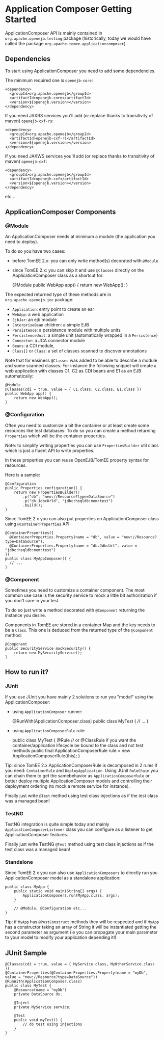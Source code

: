 # Application Composer Getting Started

ApplicationComposer API is mainly contained in `org.apache.openejb.testing` package
(historically, today we would have called the package `org.apache.tomee.applicationcomposer`).

## Dependencies

To start using ApplicationComposer you need to add some dependencies.

The minimum required one is `openejb-core`:

    <dependency>
      <groupId>org.apache.openejb</groupId>
      <artifactId>openejb-core</artifactId>
      <version>${openejb.version></version>
    </dependency>

If you need JAXRS services you'll add (or replace thanks to transitivity of maven) `openejb-cxf-rs`:

    <dependency>
      <groupId>org.apache.openejb</groupId>
      <artifactId>openejb-cxf-rs</artifactId>
      <version>${openejb.version></version>
    </dependency>

If you need JAXWS services you'll add (or replace thanks to transitivity of maven) `openejb-cxf`:

    <dependency>
      <groupId>org.apache.openejb</groupId>
      <artifactId>openejb-cxf</artifactId>
      <version>${openejb.version></version>
    </dependency>

etc...

## ApplicationComposer Components

### @Module

An ApplicationComposer needs at minimum a module (the application you need to deploy).

To do so you have two cases:

* before TomEE 2.x: you can only write method(s) decorated with `@Module`
* since TomEE 2.x: you can skip it and use `@Classes` directly on the ApplicationComposer class as a shortcut for:

    @Module
    public WebApp app() {
        return new WebApp();
    }

The expected returned type of these methods are in `org.apache.openejb.jee` package:

* `Application`: entry point to create an ear
* `WebApp`: a web application
* `EjbJar`: an ejb module
* `EnterpriseBean` children: a simple EJB
* `Persistence`: a persistence module with multiple units
* `PersistenceUnit`: a simple unit (automatically wrapped in a `Persistence`)
* `Connector`: a JCA connector module
* `Beans`: a CDI module,
* `Class[]` or `Class`: a set of classes scanned to discover annotations

Note that for easiness `@Classes` was added to be able to describe a module and some scanned classes. For instance the
following snippet will create a web application with classes C1, C2 as CDI beans and E1 as an EJB automatically:
 
    @Module
    @Classes(cdi = true, value = { C1.class, C2.class, E1.class })
    public WebApp app() {
        return new WebApp();
    }

### @Configuration

Often you need to customize a bit the container or at least create some resources like test databases.
To do so you can create a method returning `Properties` which will be the container properties.

Note: to simplify writing properties you can use `PropertiesBuilder` util class which is just a fluent API
to write properties.

In these properties you can reuse OpenEJB/TomEE property syntax for resources.

Here is a sample:

    @Configuration
    public Properties configuration() {
        return new PropertiesBuilder()
            .p("db", "new://Resource?type=DataSource")
            .p("db.JdbcUrld", "jdbc:hsqldb:mem:test")
            .build();
    }

Since TomEE 2.x you can also put properties on ApplicationComposer class using `@ContainerProperties` API:

    @ContainerProperties({
      @ContainerProperties.Property(name = "db", value = "new://Resource?type=DataSource"),
      @ContainerProperties.Property(name = "db.JdbcUrl", value = "jdbc:hsqldb:mem:test")
    })
    public class MyAppComposer() {
      // ...
    }

### @Component

Sometimes you need to customize a container component. The most common use case is the security service
to mock a little bit authorization if you don't care in your test.

To do so just write a method decorated with `@Component` returning the instance you desire.

Components in TomEE are stored in a container Map and the key needs to be a `Class`. This one is deduced from the returned
type of the `@Component` method:

    @Component
    public SecurityService mockSecurity() {
        return new MySecurityService();
    }

## How to run it?

### JUnit

If you use JUnit you have mainly 2 solutions to run you "model" using the ApplicationComposer:

* using `ApplicationComposer` runner:

    @RunWith(ApplicationComposer.class)
    public class MyTest {
        // ...
    }

* using `ApplicationComposerRule` rule:

    public class MyTest {
        @Rule // or @ClassRule if you want the container/application lifecycle be bound to the class and not test methods
        public final ApplicationComposerRule rule = new ApplicationComposerRule(this);
    }

Tip: since TomEE 2.x ApplicationComposerRule is decomposed in 2 rules if you need: `ContainerRule` and `DeployApplication`.
Using JUnit `RuleChain` you can chain them to get the samebehavior as `ApplicationComposerRule` or better deploy
multiple ApplicationComposer models and controlling their deployment ordering (to mock a remote service for instance).

Finally just write `@Test` method using test class injections as if the test class was a managed bean!

### TestNG

TestNG integration is quite simple today and mainly `ApplicationComposerListener` class you can configure
as a listener to get ApplicationComposer features.

Finally just write TestNG `@Test` method using test class injections as if the test class was a managed bean!

### Standalone

Since TomEE 2.x you can also use `ApplicationComposers` to directly run you ApplicationComposer model
as a standalone application:

    public class MyApp {
        public static void main(String[] args) {
            ApplicationComposers.run(MyApp.class, args);
        }
    
        // @Module, @Configuration etc...
    }

Tip: if `MyApp` has `@PostConstruct` methods they will be respected and if `MyApp` has a constructor taking an array
of String it will be instantiated getting the second parameter as argument (ie you can propagate your main parameter
to your model to modify your application depending it!)

## JUnit Sample

    @Classes(cdi = true, value = { MyService.class, MyOtherService.class })
    @ContainerProperties(@ContainerProperties.Property(name = "myDb", value = "new://Resource?type=DataSource"))
    @RunWith(ApplicationComposer.class)
    public class MyTest {
        @Resource(name = "myDb")
        private DataSource ds;
    
        @Inject
        private MyService service;
    
        @Test
        public void myTest() {
            // do test using injections
        }
    }
